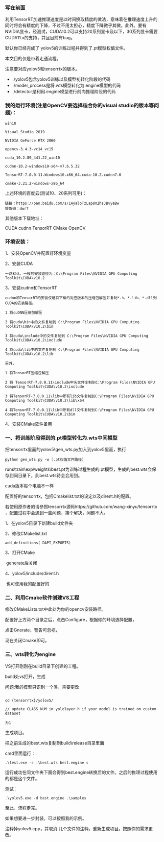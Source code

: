 ### 写在前面
利用TensorRT加速推理速度是以时间换取精度的做法，意味着在推理速度上升的同时将会有精度的下降，不过不用太担心，精度下降微乎其微。此外，要有NVIDIA显卡，经测试，CUDA10.2可以支持20系列显卡及以下，30系列显卡需要CUDA11.x的支持，并且目前有bug。

默认你已经完成了 yolov5的训练过程并得到了.pt模型权值文件。

本文目的仅是带着走通流程。

注意要对应yolov5和tensorrtx的版本。

+ ./yolov5包含yolov5训练以及模型初转化阶段的代码
+ ./model_process是将.wts模型转化为.engine模型的代码
+ ./detector是利用.engine模型进行前向推理阶段的代码

### 我的运行环境(注意OpenCV要选择适合你的visual studio的版本等问题)：
```
win10

Visual Studio 2019

NVIDIA GeForce RTX 2060

opencv-3.4.3-vc14_vc15

cuda_10.2.89_441.22_win10

cudnn-10.2-windows10-x64-v7.6.5.32

TensorRT-7.0.0.11.Windows10.x86_64.cuda-10.2.cudnn7.6

cmake-3.21.2-windows-x86_64
```

上述环境的百度云(测试10、20系列可用)：
```
链接：https://pan.baidu.com/s/1AyaloTzLap8X2hsJBvyeBw
提取码：dwr7
```
其他版本下载地址：

CUDA  cudnn  TensorRT  CMake  OpenCV
 

### 环境安装：

1、安装OpenCV并配置好环境变量

2、安装CUDA

    一路默认。一般的安装路径为：C:\Program Files\NVIDIA GPU Computing Toolkit\CUDA\v10.2

3、安装cudnn和TensorRT

    cudnn和TensorRT的安装仅是将下载的对应版本的压缩包解压并复制*.h、*.lib、*.dll到CUDA的安装路径。

    1 将cuDNN压缩包解压

    2 将cuda\bin中的文件复制到 C:\Program Files\NVIDIA GPU Computing Toolkit\CUDA\v10.2\bin

    3 将cuda\include中的文件复制到 C:\Program Files\NVIDIA GPU Computing Toolkit\CUDA\v10.2\include

    4 将cuda\lib中的文件复制到 C:\Program Files\NVIDIA GPU Computing Toolkit\CUDA\v10.2\lib

    另外，

    1 将TensorRT压缩包解压

    2 将 TensorRT-7.0.0.11\include中头文件复制到C:\Program Files\NVIDIA GPU Computing Toolkit\CUDA\v10.2\include

    3 将TensorRT-7.0.0.11\lib中所有lib文件复制到C:\Program Files\NVIDIA GPU Computing Toolkit\CUDA\v10.2\lib\x64

    4 将TensorRT-7.0.0.11\lib中所有dll文件复制到C:\Program Files\NVIDIA GPU Computing Toolkit\CUDA\v10.2\bin

4、安装CMake软件备用

### 一、将训练阶段得到的.pt模型转化为.wts中间模型

把tensorrtx里面的yolov5\gen_wts.py加入到yolov5里面，执行
```
python gen_wts.py -w [.pt权值文件路径] 
```
runs\train\exp\weights\best.pt为训练过程生成的.pt模型，生成的best.wts会保存到同目录下，此best.wts待会会用到。

cuda版本每个电脑不一样

配置好的tensorrtx，包括Cmakelist.txt的设定以及dirent.h的配置。

若使用原作者的请参照tensorrtx源码https://github.com/wang-xinyu/tensorrtx ，配置过程中会遇到一些问题，挨个解决，问题不大。

1、在yolov5目录下新建build文件夹

2、修改CMakelist.txt
```
add_definitions(-DAPI_EXPORTS)
```
3、打开CMake

​​
generate后关闭

4、yolov5/include/dirent.h

​​
也可使用我的配置好的 

### 二、利用Cmake软件创建VS工程

修改CMakeLists.txt中此处为你的opencv安装路径。

配置好上方两个目录之后，点击Configure，根据你的环境选择配置，

点击Gnerate，警告可忽视，

现在关闭Cmake即可。

### 三、wts转化为engine

VS打开刚刚在bulid目录下创建的工程。

build处vs打开，生成

问题:我的模型只识别一个类，需要更改
```

cd {tensorrtx}/yolov5/

// update CLASS_NUM in yololayer.h if your model is trained on custom dataset

为1
```
生成项目。

把之前生成的best.wts复制到build\release目录里面

cmd里面运行：
```
.\test.exe -s .\best.wts best.engine s
```
运行成功在同文件夹下面会得到best.engine转换后的文件。之后的推理过程使用的都是这个文件。

测试：
```
.\yolov5.exe -d best.engine .\samples
```
至此，流程走完。

如果想要进一步封装，可以按照我的示例。

注释掉yolov5.cpp，并取消 几个文件的注释。重新生成项目。按照你的需求更改。

